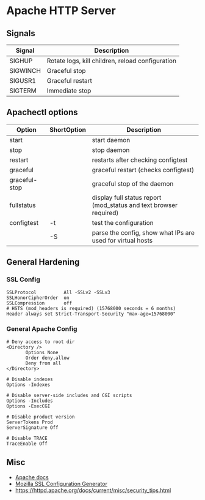 # Apache HTTP Server
Signals
-------

| Signal   | Description                                      |
|----------|--------------------------------------------------|
| SIGHUP   | Rotate logs, kill children, reload configuration |
| SIGWINCH | Graceful stop                                    |
| SIGUSR1  | Graceful restart                                 |
| SIGTERM  | Immediate stop                                   |


Apachectl options
-----------------

| Option        | ShortOption | Description                                                       |
|---------------|:------------|-------------------------------------------------------------------|
| start         |             | start daemon                                                      |
| stop          |             | stop daemon                                                       |
| restart       |             | restarts after checking configtest                                |
| graceful      |             | graceful restart (checks configtest)                              |
| graceful-stop |             | graceful stop of the daemon                                       |
| fullstatus    |             | display full status report (mod_status and text browser required) |
| configtest    | -t          | test the configuration                                            |
|               | -S          | parse the config, show what IPs are used for virtual hosts        |


General Hardening
-----------------

### SSL Config

	SSLProtocol          All -SSLv2 -SSLv3
	SSLHonorCipherOrder  on
	SSLCompression       off
	# HSTS (mod_headers is required) (15768000 seconds = 6 months)
	Header always set Strict-Transport-Security "max-age=15768000"


### General Apache Config

	# Deny access to root dir
	<Directory />
	       Options None
	       Order deny,allow
	       Deny from all
	</Directory>
	
	# Disable indexes
	Options -Indexes
	
	# Disable server-side includes and CGI scripts
	Options -Includes
	Options -ExecCGI
	
	# Disable product version
	ServerTokens Prod
	ServerSignature Off
	
	# Disable TRACE
	TraceEnable Off


Misc
----

* [Apache docs](https://httpd.apache.org/docs/)
* [Mozilla SSL Configuration Generator](https://mozilla.github.io/server-side-tls/ssl-config-generator)
* <https://httpd.apache.org/docs/current/misc/security_tips.html>



